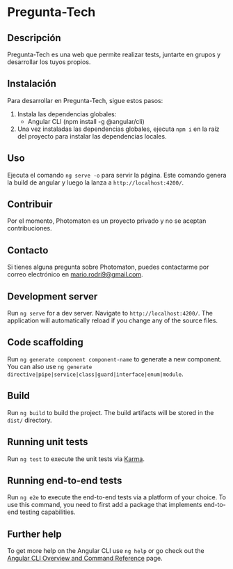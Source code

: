 # Pregunta-Tech

## Descripción

Pregunta-Tech es una web que permite realizar tests, juntarte en grupos y desarrollar los tuyos propios.

## Instalación

Para desarrollar en Pregunta-Tech, sigue estos pasos:

1. Instala las dependencias globales:
   - Angular CLI (npm install -g @angular/cli)
3. Una vez instaladas las dependencias globales, ejecuta `npm i` en la raíz del proyecto para instalar las dependencias locales.

## Uso

Ejecuta el comando `ng serve -o` para servir la página. Este comando genera la build de angular y luego la lanza a `http://localhost:4200/`.

## Contribuir

Por el momento, Photomaton es un proyecto privado y no se aceptan contribuciones.

## Contacto

Si tienes alguna pregunta sobre Photomaton, puedes contactarme por correo electrónico en mario.rodri9@gmail.com.

## Development server

Run `ng serve` for a dev server. Navigate to `http://localhost:4200/`. The application will automatically reload if you change any of the source files.

## Code scaffolding

Run `ng generate component component-name` to generate a new component. You can also use `ng generate directive|pipe|service|class|guard|interface|enum|module`.

## Build

Run `ng build` to build the project. The build artifacts will be stored in the `dist/` directory.

## Running unit tests

Run `ng test` to execute the unit tests via [Karma](https://karma-runner.github.io).

## Running end-to-end tests

Run `ng e2e` to execute the end-to-end tests via a platform of your choice. To use this command, you need to first add a package that implements end-to-end testing capabilities.

## Further help

To get more help on the Angular CLI use `ng help` or go check out the [Angular CLI Overview and Command Reference](https://angular.io/cli) page.
